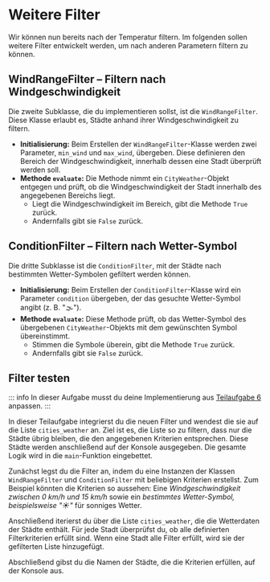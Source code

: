 # Weitere Filter

Wir können nun bereits nach der Temperatur filtern. Im folgenden sollen weitere Filter entwickelt werden, um nach anderen Parametern filtern zu können.

## WindRangeFilter – Filtern nach Windgeschwindigkeit

Die zweite Subklasse, die du implementieren sollst, ist die `WindRangeFilter`. Diese Klasse erlaubt es, Städte anhand ihrer Windgeschwindigkeit zu filtern.

- **Initialisierung:** Beim Erstellen der `WindRangeFilter`-Klasse werden zwei Parameter, `min_wind` und `max_wind`, übergeben. Diese definieren den Bereich der Windgeschwindigkeit, innerhalb dessen eine Stadt überprüft werden soll.
- **Methode `evaluate`:** Die Methode nimmt ein `CityWeather`-Objekt entgegen und prüft, ob die Windgeschwindigkeit der Stadt innerhalb des angegebenen Bereichs liegt.
    - Liegt die Windgeschwindigkeit im Bereich, gibt die Methode `True` zurück.
    - Andernfalls gibt sie `False` zurück.

## ConditionFilter – Filtern nach Wetter-Symbol

Die dritte Subklasse ist die `ConditionFilter`, mit der Städte nach bestimmten Wetter-Symbolen gefiltert werden können.

- **Initialisierung:** Beim Erstellen der `ConditionFilter`-Klasse wird ein Parameter `condition` übergeben, der das gesuchte Wetter-Symbol angibt (z. B. "🌫").
- **Methode `evaluate`:** Diese Methode prüft, ob das Wetter-Symbol des übergebenen `CityWeather`-Objekts mit dem gewünschten Symbol übereinstimmt.
    - Stimmen die Symbole überein, gibt die Methode `True` zurück.
    - Andernfalls gibt sie `False` zurück.

## Filter testen

::: info
In dieser Aufgabe musst du deine Implementierung aus [Teilaufgabe 6](../task.md/#teilaufgabe-6) anpassen.
:::

In dieser Teilaufgabe integrierst du die neuen Filter und wendest die sie auf die Liste `cities_weather` an. Ziel ist es, die Liste so zu filtern, dass nur die Städte übrig bleiben, die den angegebenen Kriterien entsprechen. Diese Städte werden anschließend auf der Konsole ausgegeben. Die gesamte Logik wird in die `main`-Funktion eingebettet.

Zunächst legst du die Filter an, indem du eine Instanzen der Klassen `WindRangeFilter` und `ConditionFilter` mit beliebigen Kriterien erstellst. Zum Beispiel könnten die Kriterien so aussehen: Eine _Windgeschwindigkeit zwischen 0 km/h und 15 km/h_ sowie ein _bestimmtes Wetter-Symbol, beispielsweise "☀️"_ für sonniges Wetter.

Anschließend iterierst du über die Liste `cities_weather`, die die Wetterdaten der Städte enthält. Für jede Stadt überprüfst du, ob alle definierten Filterkriterien erfüllt sind. Wenn eine Stadt alle Filter erfüllt, wird sie der gefilterten Liste hinzugefügt.

Abschließend gibst du die Namen der Städte, die die Kriterien erfüllen, auf der Konsole aus.
